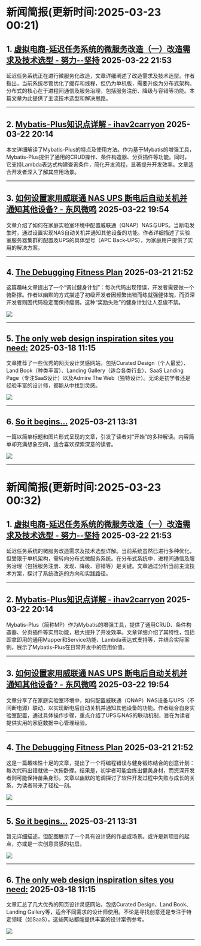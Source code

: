 # 新闻简报(更新时间:2025-03-23 00:21)

## 1. [虚拟电商-延迟任务系统的微服务改造（一）改造需求及技术选型 - 努力--坚持](https://www.cnblogs.com/kongsq/p/18787191)   2025-03-22 21:53

延迟任务系统正在进行微服务化改造，文章详细阐述了改造需求及技术选型。作者指出，当前系统尽管优化了缓存和线程，但仍为单机版，需要升级为分布式架构。分布式的核心在于进程间通信及服务治理，包括服务注册、降级与容错等功能。本篇文章为此提供了主流技术选型和解决思路。

---

## 2. [Mybatis-Plus知识点详解 - ihav2carryon](https://www.cnblogs.com/ihave2carryon/p/18787027)   2025-03-22 20:14

本文详细解读了Mybatis-Plus的特点及使用方法。作为基于Mybatis的增强工具，Mybatis-Plus提供了通用的CRUD操作、条件构造器、分页插件等功能。同时，它支持Lambda表达式构建查询条件，简化开发流程，显著提升开发效率。文章适合开发者深入了解其应用场景。

---

## 3. [如何设置家用威联通 NAS UPS 断电后自动关机并通知其他设备? - 东风微鸣](https://www.cnblogs.com/east4ming/p/18787004)   2025-03-22 19:54

文章介绍了如何在家庭实验室环境中配置威联通（QNAP）NAS与UPS。当断电发生时，通过设置实现NAS自动关机并通知其他设备的功能。作者详细描述了实验室服务器集群的配置及UPS的具体型号（APC Back-UPS），为家庭用户提供了实用的解决方案。

---

## 4. [The Debugging Fitness Plan](https://app.daily.dev/posts/the-debugging-fitness-plan-zq4l4dqlu)   2025-03-21 21:52

这篇趣味文章提出了一个“调试健身计划”：每次代码出现错误，开发者需要做一个俯卧撑。作者以幽默的方式描述了初级开发者因频繁出错而练就强健体魄，而资深开发者则因代码稳定而保持瘦弱。这种“奖励失败”的健身计划让人忍俊不禁。

![](https://media.daily.dev/image/upload/s--Y_yee4RA--/f_auto/v1742562096/posts/1ew5TLv9c)

---

## 5. [The only web design inspiration sites you need:](https://app.daily.dev/posts/the-only-web-design-inspiration-sites-you-need--gzxqxysx0)   2025-03-18 11:15

文章推荐了一些优秀的网页设计灵感网站，包括Curated Design（个人最爱）、Land Book（种类丰富）、Landing Gallery（适合各类行业）、SaaS Landing Page（专注SaaS设计）以及Admire The Web（独特设计）。无论是初学者还是经验丰富的设计师，都能从中找到灵感。

![](https://media.daily.dev/image/upload/s--1VxLjowI--/f_auto/v1742229897/posts/BKfLE8don)

---

## 6. [So it begins…](https://app.daily.dev/posts/so-it-begins--zorff5hdz)   2025-03-21 13:31

一篇以简单标题和图片形式呈现的文章，引发了读者对“开始”的多种解读。内容简单却充满想象空间，适合喜欢探索深意的读者。

![](https://media.daily.dev/image/upload/s--sKxONIes--/f_auto/v1742535074/ugc/content_1c2ace9e-24fe-470b-b53d-2b9f316a74b5)

---
# 新闻简报(更新时间:2025-03-23 00:32)

## 1. [虚拟电商-延迟任务系统的微服务改造（一）改造需求及技术选型 - 努力--坚持](https://www.cnblogs.com/kongsq/p/18787191)   2025-03-22 21:53

延迟任务系统的微服务改造需求及技术选型详解。当前系统虽然已进行多种优化，但受限于单机架构，需转向分布式微服务系统。在分布式系统中，进程间通信及服务治理（包括服务注册、发现、降级、容错等）是关键。文章通过分析当前主流技术方案，探讨了系统改造的方向和实践路径。

---

## 2. [Mybatis-Plus知识点详解 - ihav2carryon](https://www.cnblogs.com/ihave2carryon/p/18787027)   2025-03-22 20:14

Mybatis-Plus（简称MP）作为Mybatis的增强工具，提供了通用CRUD、条件构造器、分页插件等实用功能，极大提升了开发效率。文章详细介绍了其特性，包括即拿即用的通用Mapper和Service功能、Lambda表达式支持等，并结合实际案例，展示了Mybatis-Plus在日常开发中的应用价值。

---

## 3. [如何设置家用威联通 NAS UPS 断电后自动关机并通知其他设备? - 东风微鸣](https://www.cnblogs.com/east4ming/p/18787004)   2025-03-22 19:54

文章分享了在家庭实验室环境中，如何配置威联通（QNAP）NAS设备与UPS（不间断电源）联动，以实现断电后自动关机并通知其他设备的功能。作者结合自身实验室配置，通过具体操作步骤，重点介绍了UPS与NAS的联动机制，旨在为读者提供实用的家庭数据中心管理经验。

---

## 4. [The Debugging Fitness Plan](https://app.daily.dev/posts/the-debugging-fitness-plan-zq4l4dqlu)   2025-03-21 21:52

这是一篇趣味性十足的文章，提出了一个将编程错误与健身锻炼结合的创意计划：每次代码出错就做一次俯卧撑。结果是，初学者可能会练出健美身材，而资深开发者则可能保持苗条身形。文章以幽默的笔调探讨了软件开发过程中失败与成长的关系，为读者带来了轻松一刻。

![](https://media.daily.dev/image/upload/s--Y_yee4RA--/f_auto/v1742562096/posts/1ew5TLv9c)

---

## 5. [So it begins…](https://app.daily.dev/posts/so-it-begins--zorff5hdz)   2025-03-21 13:31

暂无详细描述，但配图展示了一个具有设计感的作品或场景。或许是新项目的起点，亦或是一次创意灵感的初启。

![](https://media.daily.dev/image/upload/s--sKxONIes--/f_auto/v1742535074/ugc/content_1c2ace9e-24fe-470b-b53d-2b9f316a74b5)

---

## 6. [The only web design inspiration sites you need:](https://app.daily.dev/posts/the-only-web-design-inspiration-sites-you-need--gzxqxysx0)   2025-03-18 11:15

文章汇总了几大优秀的网页设计灵感网站，包括Curated Design、Land Book、Landing Gallery等，适合不同需求的设计师使用。不论是寻找创意还是专注于特定领域（如SaaS），这些网站都能提供丰富的设计案例参考。

![](https://media.daily.dev/image/upload/s--1VxLjowI--/f_auto/v1742229897/posts/BKfLE8don)

---